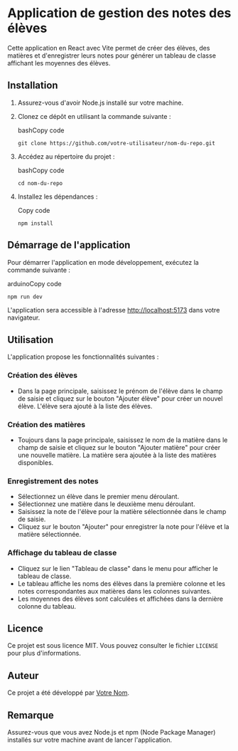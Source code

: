 
# Application de gestion des notes des élèves

Cette application en React avec Vite permet de créer des élèves, des matières et d'enregistrer leurs notes pour générer un tableau de classe affichant les moyennes des élèves.

## Installation

1.  Assurez-vous d'avoir Node.js installé sur votre machine.
    
2.  Clonez ce dépôt en utilisant la commande suivante :
    
    bashCopy code
    
    `git clone https://github.com/votre-utilisateur/nom-du-repo.git` 
    
3.  Accédez au répertoire du projet :
    
    bashCopy code
    
    `cd nom-du-repo` 
    
4.  Installez les dépendances :
    
    Copy code
    
    `npm install` 
    

## Démarrage de l'application

Pour démarrer l'application en mode développement, exécutez la commande suivante :

arduinoCopy code

`npm run dev` 

L'application sera accessible à l'adresse [http://localhost:5173](http://localhost:5173/) dans votre navigateur.

## Utilisation

L'application propose les fonctionnalités suivantes :

### Création des élèves

-   Dans la page principale, saisissez le prénom de l'élève dans le champ de saisie et cliquez sur le bouton "Ajouter élève" pour créer un nouvel élève. L'élève sera ajouté à la liste des élèves.

### Création des matières

-   Toujours dans la page principale, saisissez le nom de la matière dans le champ de saisie et cliquez sur le bouton "Ajouter matière" pour créer une nouvelle matière. La matière sera ajoutée à la liste des matières disponibles.

### Enregistrement des notes

-   Sélectionnez un élève dans le premier menu déroulant.
-   Sélectionnez une matière dans le deuxième menu déroulant.
-   Saisissez la note de l'élève pour la matière sélectionnée dans le champ de saisie.
-   Cliquez sur le bouton "Ajouter" pour enregistrer la note pour l'élève et la matière sélectionnée.

### Affichage du tableau de classe

-   Cliquez sur le lien "Tableau de classe" dans le menu pour afficher le tableau de classe.
-   Le tableau affiche les noms des élèves dans la première colonne et les notes correspondantes aux matières dans les colonnes suivantes.
-   Les moyennes des élèves sont calculées et affichées dans la dernière colonne du tableau.

## Licence

Ce projet est sous licence MIT. Vous pouvez consulter le fichier `LICENSE` pour plus d'informations.

## Auteur

Ce projet a été développé par [Votre Nom](https://github.com/votre-utilisateur).

## Remarque

Assurez-vous que vous avez Node.js et npm (Node Package Manager) installés sur votre machine avant de lancer l'application.
